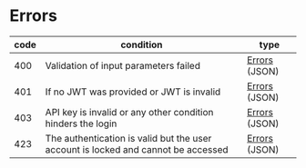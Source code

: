 # Errors

| code | condition | type |
| ---- | --------- | ---- |
| 400 | Validation of input parameters failed | [Errors](#data-types-errors) (JSON) |
| 401 | If no JWT was provided or JWT is invalid | [Errors](#data-types-errors) (JSON) |
| 403 | API key is invalid or any other condition hinders the login | [Errors](#data-types-errors) (JSON) |
| 423 | The authentication is valid but the user account is locked and cannot be accessed | [Errors](#data-types-errors) (JSON) |
